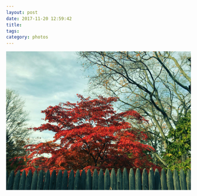 ```yaml
---
layout: post
date: 2017-11-20 12:59:42
title: 
tags:
category: photos
---
```


![title](/assets/photoblog/trees-in-croton-on-hudson.jpg)